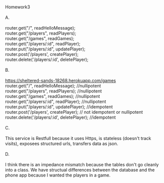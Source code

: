<br>Homework3
<br>
<br>A.
<br>
<br>router.get("/", readHelloMessage);
<br>router.get("/players", readPlayers);
<br>router.get("/games", readGames);
<br>router.get("/players/:id", readPlayer);
<br>router.put("/players/:id", updatePlayer);
<br>router.post('/players', createPlayer);
<br>router.delete('/players/:id', deletePlayer);
<br>
<br>B.
<br>
<br>https://sheltered-sands-18268.herokuapp.com/games
<br>router.get("/", readHelloMessage); //nullipotent
<br>router.get("/players", readPlayers); //nullipotent
<br>router.get("/games", readGames); //nullipotent
<br>router.get("/players/:id", readPlayer); //nullipotent
<br>router.put("/players/:id", updatePlayer); //idempotent
<br>router.post('/players', createPlayer); // not idempotent or nullipotent
<br>router.delete('/players/:id', deletePlayer); //idempotent
<br>
<br>C.
<br>
<br>This service is Restfull because it uses Https, is stateless (doesn't track visits), exposees structured urls, transfers data as json.
<br>
<br>D.
<br>
<br>I think there is an impedance mismatch because the tables don't go cleanly into a class. We have structual differences between the database and the phone app because I wanted the players in a game.

